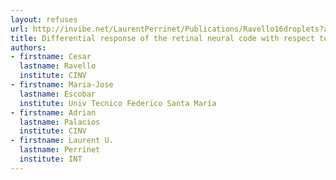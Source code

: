 ```yaml
---
layout: refuses
url: http://invibe.net/LaurentPerrinet/Publications/Ravello16droplets?action=AttachFile&do=get&target=Ravello16nips.pdf
title: Differential response of the retinal neural code with respect to the sparseness of natural images
authors:
- firstname: Cesar
  lastname: Ravello
  institute: CINV
- firstname: Maria-Jose
  lastname: Escobar
  institute: Univ Tecnico Federico Santa María 
- firstname: Adrian
  lastname: Palacios
  institute: CINV
- firstname: Laurent U.
  lastname: Perrinet
  institute: INT
---
```

